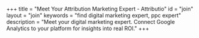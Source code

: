 +++
title = "Meet Your Attribution Marketing Expert - Attributio"
id = "join"
layout = "join"
keywords = "find digital marketing expert, ppc expert"
description = "Meet your digital marketing expert. Connect Google Analytics to your platform for insights into real ROI."
+++